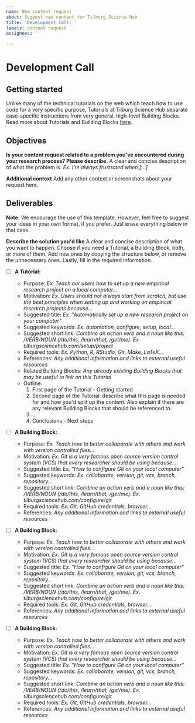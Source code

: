 ```yaml
---
name: New content request
about: Suggest new content for Tilburg Science Hub
title: 'Development Call: '
labels: content request
assignees: ''

---
```


# Development Call

## Getting started

Unlike many of the technical tutorials on the web which teach how to use code for a very specific purpose, Tutorials at Tilburg Science Hub separate case-specific instructions from very general, high-level Building Blocks. Read more about Tutorials and Building Blocks [here](https://tilburgsciencehub.com/contribute).

## Objectives

**Is your content request related to a problem you've encountered during your research process? Please describe.**
A clear and concise description of what the problem is. *Ex. I'm always frustrated when [...]*

**Additional context**
Add any other context or screenshots about your request here.

## Deliverables

**Note:** We encourage the use of this template. However, feel free to suggest your ideas in your own format, if you prefer. Just erase everything below in that case.

**Describe the solution you'd like**
A clear and concise description of what you want to happen. Choose if you need a Tutorial, a Building Block, both, or more of them. Add new ones by copying the structure below, or remove the unnecessary ones. Lastly, fill in the required information.

- [ ] **A Tutorial:**
  - Purpose: *Ex. Teach our users how to set up a new empirical research project on a local computer...*
  - Motivation: *Ex. Users should not always start from scratch, but use the best principles when setting up and working on empirical research projects because...*
  - Suggested title: *Ex. "Automatically set up a new research project on your computer"*
  - Suggested keywords: *Ex. automation, configure, setup, local...*
  - Suggested short link: *Combine an action verb and a noun like this: /VERB/NOUN (/do/this, /learn/that, /get/me). Ex. tilburgsciencehub.com/setup/project*
  - Required tools: *Ex. Python, R, RStudio, Git, Make, LaTeX...*
  - References: *Any additional information and links to external useful resources*
  - Related Building Blocks: *Any already existing Building Blocks that may be useful to link on this Tutorial*
  - Outline:
    1. First page of the Tutorial - Getting started
    2. Second page of the Tutorial: describe what this page is needed for and how you'd split up the content. Also explain if there are any relevant Building Blocks that should be referenced to.
    3. ...
    4. Conclusions - Next steps

- [ ] **A Building Block:**
  - Purpose: *Ex. Teach how to better collaborate with others and work with version controlled files...*
  - Motivation: *Ex. Git is a very famous open source version control system (VCS) that every researcher should be using because...*
  - Suggested title: *Ex. "How to configure Git on your local computer"*
  - Suggested keywords: *Ex. collaborate, version, git, vcs, branch, repository...*
  - Suggested short link: *Combine an action verb and a noun like this: /VERB/NOUN (/do/this, /learn/that, /get/me). Ex. tilburgsciencehub.com/configure/git*
  - Required tools: *Ex. Git, GitHub credentials, browser...*
  - References: *Any additional information and links to external useful resources*

- [ ] **A Building Block:**
  - Purpose: *Ex. Teach how to better collaborate with others and work with version controlled files...*
  - Motivation: *Ex. Git is a very famous open source version control system (VCS) that every researcher should be using because...*
  - Suggested title: *Ex. "How to configure Git on your local computer"*
  - Suggested keywords: *Ex. collaborate, version, git, vcs, branch, repository...*
  - Suggested short link: *Combine an action verb and a noun like this: /VERB/NOUN (/do/this, /learn/that, /get/me). Ex. tilburgsciencehub.com/configure/git*
  - Required tools: *Ex. Git, GitHub credentials, browser...*
  - References: *Any additional information and links to external useful resources*

- [ ] **A Building Block:**
  - Purpose: *Ex. Teach how to better collaborate with others and work with version controlled files...*
  - Motivation: *Ex. Git is a very famous open source version control system (VCS) that every researcher should be using because...*
  - Suggested title: *Ex. "How to configure Git on your local computer"*
  - Suggested keywords: *Ex. collaborate, version, git, vcs, branch, repository...*
  - Suggested short link: *Combine an action verb and a noun like this: /VERB/NOUN (/do/this, /learn/that, /get/me). Ex. tilburgsciencehub.com/configure/git*
  - Required tools: *Ex. Git, GitHub credentials, browser...*
  - References: *Any additional information and links to external useful resources*
